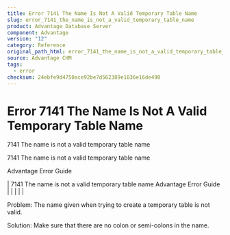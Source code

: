 ```yaml
---
title: Error 7141 The Name Is Not A Valid Temporary Table Name
slug: error_7141_the_name_is_not_a_valid_temporary_table_name
product: Advantage Database Server
component: Advantage
version: "12"
category: Reference
original_path_html: error_7141_the_name_is_not_a_valid_temporary_table_name.htm
source: Advantage CHM
tags:
  - error
checksum: 24ebfe9d4750ace92be7d562389e1836e16de490
---
```


# Error 7141 The Name Is Not A Valid Temporary Table Name

7141 The name is not a valid temporary table name

7141 The name is not a valid temporary table name

Advantage Error Guide

| 7141 The name is not a valid temporary table name  Advantage Error Guide |  |  |  |  |

Problem: The name given when trying to create a temporary table is not valid.

Solution: Make sure that there are no colon or semi-colons in the name.
